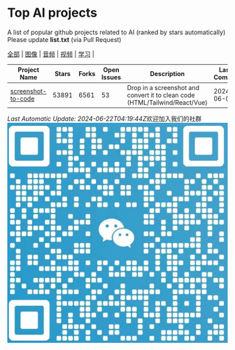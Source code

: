 # Top AI projects
A list of popular github projects related to AI (ranked by stars automatically)
Please update **list.txt** (via Pull Request)

<a href="./README.md">全部</a> |   <a href="./READMEpicture.md">图像</a> |   <a href="./READMEaudio.md">音频</a> | <a href="./READMEvideo.md">视频</a> | <a href="./READMElearn.md">学习</a> | 

| Project Name | Stars | Forks | Open Issues | Description | Last Commit |
| ------------ | ----- | ----- | ----------- | ----------- | ----------- |
| [screenshot-to-code](https://github.com/abi/screenshot-to-code) | 53891 | 6561 | 53 | Drop in a screenshot and convert it to clean code (HTML/Tailwind/React/Vue) | 2024-06-06 |

*Last Automatic Update: 2024-06-22T04:19:44Z*欢迎加入我们的社群 ![](https://raw.githubusercontent.com/mouuii/picture/master/weichat.jpg) 